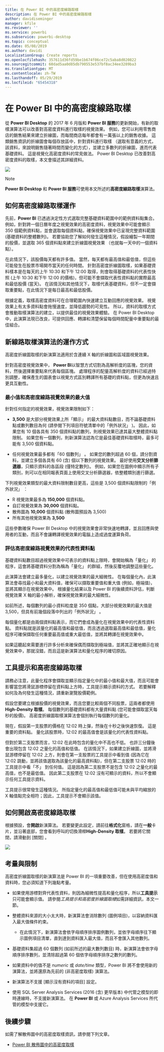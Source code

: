 ```yaml
---
title: 在 Power BI 中的高密度線路取樣
description: 在 Power BI 中的高密度線路取樣
author: davidiseminger
manager: kfile
ms.reviewer: ''
ms.service: powerbi
ms.subservice: powerbi-desktop
ms.topic: conceptual
ms.date: 05/08/2019
ms.author: davidi
LocalizationGroup: Create reports
ms.openlocfilehash: 357611d36fd59be1b674f06ce72c5aba8d020822
ms.sourcegitcommit: 60dad5aa0d85db790553e537bf8ac34ee3289ba3
ms.translationtype: MT
ms.contentlocale: zh-TW
ms.lasthandoff: 05/29/2019
ms.locfileid: "65454318"
---
```

# <a name="high-density-line-sampling-in-power-bi"></a>在 Power BI 中的高密度線路取樣
從 **Power BI Desktop** 的 2017 年 6 月版和 **Power BI 服務**的更新開始，有新的取樣演算法可以改善對高密度資料進行取樣的視覺效果。 例如，您可以利用零售商店的銷售結果來建立折線圖，而每間商店每年都會有一萬張以上的銷售收據。 這類銷售資訊的折線圖會每個存放區中，針對資料進行取樣 （選取有意義的方式，該資料，來說明銷售隨著時間而變化的方式），並建立多數列的折線圖，進而代表基礎資料。 這是視覺化高密度資料的常見做法。 Power BI Desktop 已改善對高密度資料的取樣，本文會描述其詳細資料。

![](media/desktop-high-density-sampling/high-density-sampling_01.png)

> [!NOTE]
> **Power BI Desktop** 和 **Power BI 服務**可使用本文所述的**高密度線路取樣**演算法。

## <a name="how-high-density-line-sampling-works"></a>如何高密度線路取樣運作
先前，**Power BI** 已透過決定性方式選取完整基礎資料範圍中的範例資料點集合。 例如，針對跨一個日曆年度之視覺效果的高密度資料，視覺效果中可能會顯示 350 個範例資料點，並會選取每個資料點，確保視覺效果中已呈現完整資料範圍 (基礎資料的整體數列)。 若要協助您了解如何發生這種情況，假設繪製一年期間的股價，並選取 365 個資料點來建立折線圖視覺效果 （也就每一天中的一個資料點）。

在此情況下，該股價每天都有許多值。 當然，每天都有最高值和最低值，但這些可能發生在股票市場開市當天的任何時間。 針對高密度折線圖取樣，如果基礎資料樣本是在每天的上午 10:30 和下午 12:00 取得，則會取得基礎資料的代表性快照 (上午 10:30 和下午 12:00 的價格)，但可能不會擷取代表性資料點的實際最高和最低股價 (當天)。 在該情況和其他情況下，取樣代表基礎資料，但不一定會擷取重要點，在此情況下是每日最高和最低股價。

根據定義，取樣高密度資料可在合理範圍內快速建立互動回應的視覺效果。 視覺效果上有太多資料點會拖慢速度，並降低趨勢的可見性。 所以，資料的取樣方式會推動取樣演算法的建立，以提供最佳的視覺效果體驗。 在 Power BI Desktop 中，此演算法現已改良，可提供回應、轉譯和清楚保留每個時間配量中重要點的最佳組合。

## <a name="how-the-new-line-sampling-algorithm-works"></a>新線路取樣演算法的運作方式
高密度折線圖取樣的新演算法適用於含連續 X 軸的折線圖和區域圖視覺效果。

針對高密度視覺效果中， **Power BI**以智慧方式切割為高解析度的區塊，您的資料，然後選擇重要點來代表每個區塊。 處理程序的配量高解析度的資料已經過特別調整，確保產生的圖表會以視覺方式區別轉譯所有基礎的資料點，但更為快速且更具互動性。

### <a name="minimum-and-maximum-values-for-high-density-line-visuals"></a>最小值和高密度線路視覺效果的最大值
針對任何指定的視覺效果，視覺效果限制如下：

* **3,500** 是大部分視覺效果上所「顯示」  的最大資料點數目，而不論基礎資料點或數列數目為何 (請參閱下列項目符號清單中的「例外狀況」  )。 因此，如果您有 10 個各具有 350 個資料點的數列，則視覺效果已達其最大整體資料點限制。 如果您有一個數列，則新演算法認為它是最佳基礎資料取樣時，最多可能有 3,500 個資料點。

* 任何視覺效果最多都有「60 個數列」  。 如果您的數列超過 60 個，請分割資料，並建立多個各具有 60 (含) 個以下數列的視覺效果。 最好使用**交叉分析篩選器**，只顯示資料的各區段 (僅特定數列)。 例如，如果您在圖例中顯示所有子類別，則可以在相同報表頁面上使用交叉分析篩選器，依整體類別進行篩選。

下列視覺效果類型的最大資料限制數目更高，這些是 3,500 個資料點限制的「例外狀況」  ：

* R 視覺效果最多為 **150,000** 個資料點。
* 自訂視覺效果為 **30,000** 個資料點。
* 散佈圖為 **10,000** 個資料點 (散佈圖預設為 3,500)
* 所有其他視覺效果為 **3,500**

這些參數確保 Power BI Desktop 中的視覺效果會非常快速地轉譯，並且回應與使用者的互動，而且不會讓轉譯視覺效果的電腦上造成過度運算負荷。

### <a name="evaluating-representative-data-points-for-high-density-line-visuals"></a>評估高密度線路視覺效果的代表性資料點
基礎資料點數目超過視覺效果中可表示的資料點上限時，會開始稱為「量化」  的程序，這會將基礎資料分割為稱為「量化」  的群組，然後反覆地調整這些量化。

此演算法會建立最多量化，以建立視覺效果的最大細微性。 在每個量化內，此演算法會尋找最小和最大資料值，確保可以擷取重要值和重大值 (例如，極端值)，並將其顯示在視覺效果中。 根據量化結果以及 Power BI 的後續資料評估，判斷視覺效果 X 軸的最小解析，確保視覺效果的最大細微性。

如前所述，每個數列的最小資料粒度是 350 個點，大部分視覺效果的最大值是 3,500，但具有前幾個段落中列出的「例外狀況」  。

每個量化都是由兩個資料點表示，而它們會成為量化在視覺效果中的代表性資料點。 資料點就是該量化的最高值和最低值，而且透過選取最高值和最低值，量化程序可確保擷取任何重要最高值或重大最低值，並將其轉譯在視覺效果中。

如果這聽起來需要進行許多分析來確保偶而擷取到極端值，並將其正確地顯示在視覺效果中，那就沒錯，而且這是新演算法和量化程序的確切原因。

## <a name="tooltips-and-high-density-line-sampling"></a>工具提示和高密度線路取樣
請務必注意，此量化程序會擷取並顯示指定量化中的最小值和最大值，而且可能會影響當您將滑鼠游標停留在資料點上方時，工具提示顯示資料的方式。 若要解釋如何及為何發生這種情況，請重新瀏覽股價範例。

假設您要建立根據股價的視覺效果，而且您要比較兩個不同股票，這兩者都使用**High-Density 取樣**。 每個數列的基礎資料都有大量資料點 (您可能會擷取當天每秒的股價)。 高密度折線圖取樣演算法會個別執行每個數列的量化。

現在，假設第一支股票的價格在 12:02 時上彈，然後在十秒之後快速恢復。 這是重要的資料點。 量化該股票時，12:02 的最高值會是該量化的代表性資料點。

但對於第二支股票而言，12:02 在此時包含的量化中不高也不低。 也許三分鐘後會出現包含 12:02 之量化的高值和低值。 在該情況下，如果建立折線圖，並將滑鼠游標停留在 12:02 上方，則會在第一支股票的工具提示中看到值 (因為它在 12:02 跳動，並將該值選取為該量化的最高資料點)，但在第二支股票 12:02 時的工具提示中看「不」  到任何值。 這是因為第二支股票不是包含 12:02 之量化的最高值，也不是最低值。 因此第二支股票在 12:02 沒有可顯示的資料，所以不會顯示任何工具提示資料。

工具提示很常發生這種情況。 所指定量化的最高值和最低值可能未與平均縮放的 X 軸值點完全相符；因此，工具提示不會顯示該值。  

## <a name="how-to-turn-on-high-density-line-sampling"></a>如何開啟高密度線路取樣
根據預設，會**開啟**新演算法。 若要變更此設定，請前往**格式化**窗格，請在**一般**卡片，並沿著底部，您會看到呼叫的切換滑桿**High-Density 取樣**。 若要將它關閉，請滑動到 [關閉]  。

![](media/desktop-high-density-sampling/high-density-sampling_02.png)

## <a name="considerations-and-limitations"></a>考量與限制
高密度折線圖取樣的新演算法是 Power BI 的一項重要改善，但在使用高密度值和資料時，您必須知道下列幾點考量。

* 如果使用游標對齊代表性資料，則因為細微性提高和量化程序，所以**工具提示**只可能會顯示值。 請參閱*工具提示和高密度折線圖取樣*如需詳細資訊，本文一節。
* 整體資料來源的大小太大時，新演算法會消除數列 (圖例項目)，以容納資料匯入最大值條件約束。
  
  * 在此情況下，新演算法會依字母順序排序圖例數列，並依字母順序往下顯示圖例項目清單，直到達到資料匯入最大值，而且不會匯入其他數列。
* 基礎資料集超過 60 個數列 (如前所述的最大數列數目) 時，新演算法會依字母順序排序數列，並清除超過第 60 個依字母順序排序之數列的數列。
* 如果資料中的值不是 *numeric* 或 *date/time* 類型，Power BI 將不會使用新的演算法，並將還原為先前的 (非高密度取樣) 演算法。
* 新演算法不支援 [顯示沒有資料的項目]  設定。
* 使用 SQL Server Analysis Services (2016 (含) 更早版本) 中代管之模型的即時連線時，不支援新演算法。 在 **Power BI** 或 Azure Analysis Services 所代管的模型中支援它。

## <a name="next-steps"></a>後續步驟
如需了解散佈圖中的高密度取樣資訊，請參閱下列文章。

* [Power BI 散佈圖中的高密度取樣](desktop-high-density-scatter-charts.md)

